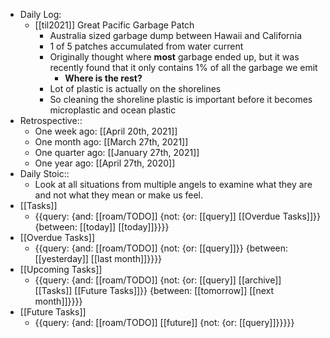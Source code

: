 - Daily Log:
    - [[til2021]] Great Pacific Garbage Patch
        - Australia sized garbage dump between Hawaii and California
        - 1 of 5 patches accumulated from water current
        - Originally thought where __most__ garbage ended up, but it was recently found that it only contains 1% of all the garbage we emit 
            - **Where is the rest?**
        - Lot of plastic is actually on the shorelines
        - So cleaning the shoreline plastic is important before it becomes microplastic and ocean plastic
- Retrospective::
    - One week ago: [[April 20th, 2021]]
    - One month ago: [[March 27th, 2021]] 
    - One quarter ago: [[January 27th, 2021]]
    - One year ago: [[April 27th, 2020]]
- Daily Stoic::
    - Look at all situations from multiple angels to examine what they are and not what they mean or make us feel.
- [[Tasks]]
    - {{query: {and: [[roam/TODO]] {not: {or: [[query]] [[Overdue Tasks]]}} {between: [[today]] [[today]]}}}}
- [[Overdue Tasks]]
    - {{query: {and: [[roam/TODO]] {not: {or: [[query]]}} {between: [[yesterday]] [[last month]]}}}}
- [[Upcoming Tasks]]
    - {{query: {and: [[roam/TODO]] {not: {or: [[query]] [[archive]] [[Tasks]] [[Future Tasks]]}} {between: [[tomorrow]] [[next month]]}}}}
- [[Future Tasks]]
    - {{query: {and: [[roam/TODO]] [[future]] {not: {or: [[query]]}}}}}
